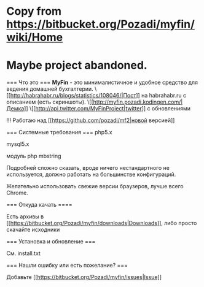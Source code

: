 # Copy from https://bitbucket.org/Pozadi/myfin/wiki/Home

# Maybe project abandoned.

=== Что это ===
**MyFin** - это минималистичное и удобное средство для ведения домашней бухгалтерии.
\\[[http://habrahabr.ru/blogs/statistics/108046/|Пост]] на habrahabr.ru c описанием (есть скриншоты).
\\[[http://myfin.pozadi.kodingen.com/|Демка]]
\\[[http://api.twitter.com/MyFinProject|twitter]] с обновлениями

!!! Работаю над [[https://github.com/pozadi/mf2|новой версией]]

=== Системные требования ===
 php5.x
 
 mysql5.x
 
 модуль php mbstring

Подробней сложно сказать, вроде ничего нестандартного не используется, должно работать на большинстве конфигураций.

Желательно использовать свежие версии браузеров, лучше всего Chrome.

=== Откуда качать ====

Есть архивы в [[https://bitbucket.org/Pozadi/myfin/downloads|Downloads]], либо просто скачайте исходники

=== Установка и обновление ===

См. install.txt

=== Нашли ошибку или есть пожелание? ===

Добавьте [[https://bitbucket.org/Pozadi/myfin/issues|Issue]]

